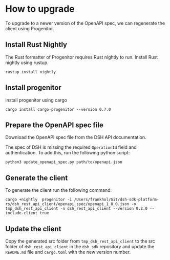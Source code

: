 # How to upgrade
To upgrade to a newer version of the OpenAPI spec, we can regenerate the client using Progenitor.

## Install Rust  Nightly
The Rust formatter of Progenitor requires Rust nightly to run. Install Rust nightly using rustup.

```shell
rustup install nightly
```

## Install progenitor
install progenitor using cargo

```shell
cargo install cargo-progenitor --version 0.7.0
```

## Prepare the OpenAPI spec file
Download the OpenAPI spec file from the DSH API documentation.

The spec of DSH is missing the required `OperationId` field and authentication. To add this, run the following python script:

```shell
python3 update_openapi_spec.py path/to/openapi.json
```

## Generate the client
To generate the client run the following command:

```shell
cargo +nightly  progenitor -i /Users/frankhol/Git/dsh-sdk-platform-rs/dsh_rest_api_client/openapi_spec/openapi_1_8_0.json -o tmp_dsh_rest_api_client -n dsh_rest_api_client --version 0.2.0 --include-client true
```

## Update the client
Copy the generated src folder from `tmp_dsh_rest_api_client` to the src folder of `dsh_rest_api_client` in the `dsh_sdk` repository and update the `README.md` file and `cargo.toml` with the new version number. 
